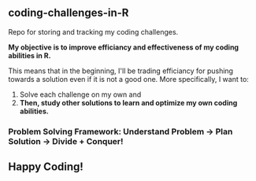 ## coding-challenges-in-R
Repo for storing and tracking my coding challenges. 

**My objective is to improve efficiancy and effectiveness of my coding abilities in R.**

This means that in the beginning, I'll be trading efficiancy for pushing towards a solution even if it is not a good one. More specifically, I want to:
1. Solve each challenge on my own and 
2. **Then, study other solutions to learn and optimize my own coding abilities.**

### Problem Solving Framework: Understand Problem -> Plan Solution -> Divide + Conquer!

## Happy Coding!

